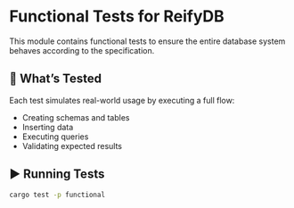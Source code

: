 # Functional Tests for ReifyDB

This module contains functional tests to ensure the entire database system behaves according to the 
specification.

## 🧪 What’s Tested

Each test simulates real-world usage by executing a full flow:

- Creating schemas and tables
- Inserting data
- Executing queries
- Validating expected results

## ▶️ Running Tests

```bash
cargo test -p functional
```